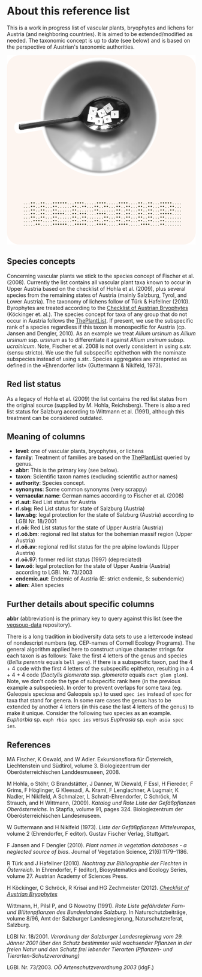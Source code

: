 About this reference list
=========================

This is a work in progress list of vascular plants, bryophytes and lichens for Austria (and neighboring countries).
It is aimed to be extended/modified as needed. The taxonomic concept is up to date (see below) and is based on the perspective of Austrian's taxonomic authorities.


![](README.png)

Species concepts
----------------

Concerning vascular plants we stick to the species concept of Fischer et al. (2008).
Currently the list contains all vascular plant taxa known to occur in Upper Austria based on the checklist of Hohla et al. (2009), plus several species from the remaining states of Austria (mainly Salzburg, Tyrol, and Lower Austria).
The taxonomy of lichens follow of Türk & Hafellner (2010).
Byrophytes are treated according to the [Checklist of Austrian Bryophytes](http://131.130.59.133/projekte/moose/) (Köckinger et. al.).
The species concept for taxa of any group that do not occur in Austria follows the [ThePlantList](http://www.theplantlist.org).
If present, we use the subspecific rank of a species regardless if this taxon is monospecific for Austria (cp. Jansen and Dengler, 2010).
As an example we treat *Allium ursinum* as *Allium ursinum* ssp. *ursinum* as to differentiate it against *Allium ursinum* subsp. *ucrainicum*.
Note, Fischer et al. 2008 is not overly consistent in using *s.str.* (sensu stricto).
We use the full subspecific epithethon with the nominate subspecies instead of using s.str..
Species aggregates are intrepreted as defined in the »Ehrendorfer list« (Guttermann & Niklfeld, 1973).


Red list status
---------------

As a legacy of Hohla et al. (2009) the list contains the red list status from the original source (supplied by M. Hohla, Reichsberg). There is also a red list status for Salzburg according to Wittmann et al. (1991), although this treatment can be considered outdated.

Meaning of columns
------------------

- **level**: one of vascular plants, bryophytes, or lichens
- **family**: Treatment of families are based on the [ThePlantList](http://www.theplantlist.org) queried by genus.
- **abbr**: This is the primary key (see below).
- **taxon**: Scientific taxon names (excluding scientific author names)
- **authority**: Species concept.
- **synonyms**: Some common synonyms (very scrappy)
- **vernacular.name**: German names according to Fischer et al. (2008)
- **rl.aut**: Red List status for Austria
- **rl.sbg**: Red List status for state of Salzburg (Austria)
- **law.sbg**: legal protection for the state of Salzburg (Austria) according to LGBl Nr. 18/2001
- **rl.oö**: Red List status for the state of Upper Austria (Austria)
- **rl.oö.bm**: regional red list status for the bohemian massif region (Upper Austria)
- **rl.oö.av**: regional red list status for the pre alpine lowlands (Upper Austria)
- **rl.oö.97**: former red list status (1997) (depreciated)
- **law.oö**: legal protection for the state of Upper Austria (Austria) according to LGBl. Nr. 73/2003
- **endemic.aut**: Endemic of Austria (E: strict endemic, S: subendemic)
- **alien**: Alien species

Further details about specific columns
--------------------------------------

**abbr** (abbreviation) is the primary key to query against this list (see the [vegsoup-data](https://github.com/kardinal-eros/vegsoup-data) repository).  

There is a long tradition in biodiversity data sets to use a lettercode instead of nondescript numbers (eg. CEP-names of Cornell Ecology Programs). The general algorithm applied here to construct unique character strings for each taxon is as follows: Take the first 4 letters of the genus and species (*Bellis perennis* equals `bell pere`). If there is a subspecific taxon, pad the 4 + 4 code with the first 4 letters of the subspecific epitheton, resulting in a 4 + 4 + 4 code (*Dactylis glomerata* ssp. *glomerata* equals `dact glom glom`). Note, we don't code the type of subspecific rank here (in the previous example a subspecies). In order to prevent overlaps for some taxa (eg. Galeopsis speciosa and Galeopsis sp.) to used `spec ies` instead of `spec` for taxa that stand for genera. In some rare cases the genus has to be extended by another 4 letters (in this case the last 4 letters of the genus) to make it unique. Consider the following two species as an example. *Euphorbia* sp. `euph rbia spec ies` versus *Euphrasia* sp. `euph asia spec ies`.

<!---
The codes used in column `law.sbg` (protection by law of the state of Salzburg) are as follows.

- **A**: Richtliniengeschützte Pflanzenarten im Land Salzburg
- **B**: Andere vollkommen geschützte Pflanzenarten im Land Salzburg
- **C**: Andere vollkommen geschützte Pflanzenarten im Bezirk Salzburg-Umgebung und in der Stadt Salzburg
- **D**: Teilweise geschützte Pflanzenarten in Salzburg
-->


References
----------

MA Fischer, K Oswald, and W Adler. Exkursionsflora für Österreich, Liechtenstein und Südtirol, volume 3. Biologiezentrum der Oberösterreichischen Landdesmuseen, 2008.

M Hohla, o Stöhr, G Brandstätter, J Danner, W Diewald, F Essl, H Fiereder, F Grims, F Höglinger, G Kleesadl, A. Kraml, F Lenglachner, A Lugmair, K Nadler, H Niklfeld, A Schmalzer, L Schratt-Ehrendorfer, C Schröck, M Strauch, and H Wittmann,  (2009). *Katalog und Rote Liste der Gefäßpflanzen Oberösterreichs*. In Stapfia, volume 91, pages 324. Biologiezentrum der Oberösterreichischen Landesmuseen.

W Guttermann and H Niklfeld (1973). *Liste der Gefäßpflanzen Mitteleuropas*, volume 2 (Ehrendorfer, F editor). Gustav Fischer Verlag, Stuttgart.

F Jansen and F Dengler (2010). *Plant names in vegetation databases - a neglected source of bias*. Journal of Vegetation Science, 21(6):1179–1186.

R Türk and J Hafellner (2010). *Nachtrag zur Bibliographie der Flechten in Österreich*. In Ehrendorfer, F (editor), Biosystematics and Ecology Series, volume 27. Austrian Academy of Sciences Press.

H Köckinger, C Schröck, R Krisai and HG Zechmeister (2012). [*Checklist of Austrian Bryophytes*](http://131.130.59.133/projekte/moose/)

Wittmann, H, Pilsl P, and G Nowotny (1991). *Rote Liste gefährdeter Farn- und Blütenpflanzen des Bundeslandes Salzburg*. In Naturschutzbeiträge, volume 8/96, Amt der Salzburger Landesregierung, Naturschutzreferat, Salzburg.

LGBl Nr. 18/2001. *Verordnung der Salzburger Landesregierung vom 29. Jänner 2001 über den Schutz bestimmter wild wachsender Pflanzen in der freien Natur und den Schutz frei lebender Tierarten (Pflanzen- und Tierarten-Schutzverordnung)*

LGBl. Nr. 73/2003. *OÖ Artenschutzverordnung 2003* (idgF.)